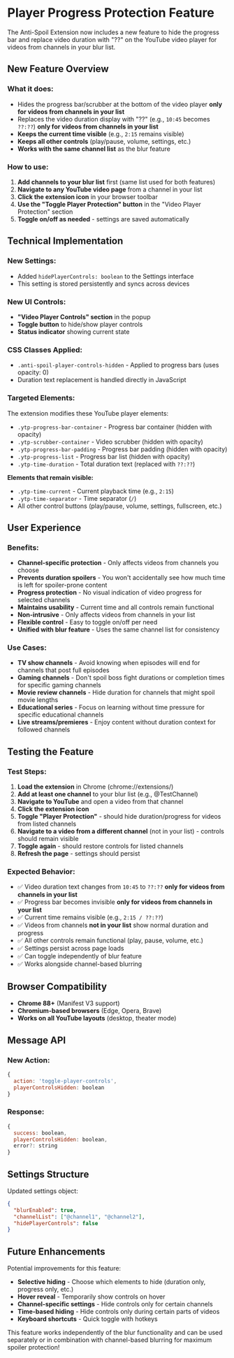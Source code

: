 # Player Progress Protection Feature

The Anti-Spoil Extension now includes a new feature to hide the progress bar and replace video duration with "??" on the YouTube video player for videos from channels in your blur list.

## New Feature Overview

### What it does:
- Hides the progress bar/scrubber at the bottom of the video player **only for videos from channels in your list**
- Replaces the video duration display with "??" (e.g., `10:45` becomes `??:??`) **only for videos from channels in your list**
- **Keeps the current time visible** (e.g., `2:15` remains visible)
- **Keeps all other controls** (play/pause, volume, settings, etc.)
- **Works with the same channel list** as the blur feature

### How to use:
1. **Add channels to your blur list** first (same list used for both features)
2. **Navigate to any YouTube video page** from a channel in your list
3. **Click the extension icon** in your browser toolbar
4. **Use the "Toggle Player Protection" button** in the "Video Player Protection" section
5. **Toggle on/off as needed** - settings are saved automatically

## Technical Implementation

### New Settings:
- Added `hidePlayerControls: boolean` to the Settings interface
- This setting is stored persistently and syncs across devices

### New UI Controls:
- **"Video Player Controls" section** in the popup
- **Toggle button** to hide/show player controls
- **Status indicator** showing current state

### CSS Classes Applied:
- `.anti-spoil-player-controls-hidden` - Applied to progress bars (uses opacity: 0)
- Duration text replacement is handled directly in JavaScript

### Targeted Elements:
The extension modifies these YouTube player elements:
- `.ytp-progress-bar-container` - Progress bar container (hidden with opacity)
- `.ytp-scrubber-container` - Video scrubber (hidden with opacity)
- `.ytp-progress-bar-padding` - Progress bar padding (hidden with opacity)
- `.ytp-progress-list` - Progress bar list (hidden with opacity)
- `.ytp-time-duration` - Total duration text (replaced with `??:??`)

**Elements that remain visible:**
- `.ytp-time-current` - Current playback time (e.g., `2:15`)
- `.ytp-time-separator` - Time separator (`/`)
- All other control buttons (play/pause, volume, settings, fullscreen, etc.)

## User Experience

### Benefits:
- **Channel-specific protection** - Only affects videos from channels you choose
- **Prevents duration spoilers** - You won't accidentally see how much time is left for spoiler-prone content
- **Progress protection** - No visual indication of video progress for selected channels
- **Maintains usability** - Current time and all controls remain functional
- **Non-intrusive** - Only affects videos from channels in your list
- **Flexible control** - Easy to toggle on/off per need
- **Unified with blur feature** - Uses the same channel list for consistency

### Use Cases:
- **TV show channels** - Avoid knowing when episodes will end for channels that post full episodes
- **Gaming channels** - Don't spoil boss fight durations or completion times for specific gaming channels
- **Movie review channels** - Hide duration for channels that might spoil movie lengths
- **Educational series** - Focus on learning without time pressure for specific educational channels
- **Live streams/premieres** - Enjoy content without duration context for followed channels

## Testing the Feature

### Test Steps:
1. **Load the extension** in Chrome (chrome://extensions/)
2. **Add at least one channel** to your blur list (e.g., @TestChannel)
3. **Navigate to YouTube** and open a video from that channel
4. **Click the extension icon**
5. **Toggle "Player Protection"** - should hide duration/progress for videos from listed channels
6. **Navigate to a video from a different channel** (not in your list) - controls should remain visible
7. **Toggle again** - should restore controls for listed channels
8. **Refresh the page** - settings should persist

### Expected Behavior:
- ✅ Video duration text changes from `10:45` to `??:??` **only for videos from channels in your list**
- ✅ Progress bar becomes invisible **only for videos from channels in your list**
- ✅ Current time remains visible (e.g., `2:15 / ??:??`)
- ✅ Videos from channels **not in your list** show normal duration and progress
- ✅ All other controls remain functional (play, pause, volume, etc.)
- ✅ Settings persist across page loads
- ✅ Can toggle independently of blur feature
- ✅ Works alongside channel-based blurring

## Browser Compatibility

- **Chrome 88+** (Manifest V3 support)
- **Chromium-based browsers** (Edge, Opera, Brave)
- **Works on all YouTube layouts** (desktop, theater mode)

## Message API

### New Action:
```javascript
{
  action: 'toggle-player-controls',
  playerControlsHidden: boolean
}
```

### Response:
```javascript
{
  success: boolean,
  playerControlsHidden: boolean,
  error?: string
}
```

## Settings Structure

Updated settings object:
```json
{
  "blurEnabled": true,
  "channelList": ["@channel1", "@channel2"],
  "hidePlayerControls": false
}
```

## Future Enhancements

Potential improvements for this feature:
- **Selective hiding** - Choose which elements to hide (duration only, progress only, etc.)
- **Hover reveal** - Temporarily show controls on hover
- **Channel-specific settings** - Hide controls only for certain channels
- **Time-based hiding** - Hide controls only during certain parts of videos
- **Keyboard shortcuts** - Quick toggle with hotkeys

This feature works independently of the blur functionality and can be used separately or in combination with channel-based blurring for maximum spoiler protection!

